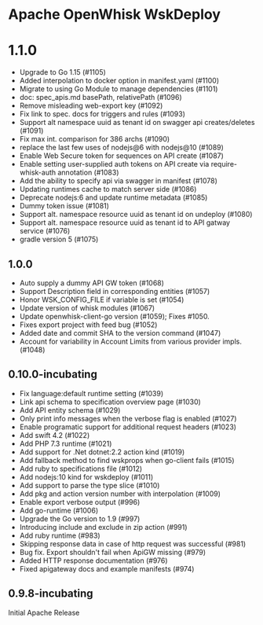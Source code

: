 <!--
#
# Licensed to the Apache Software Foundation (ASF) under one or more
# contributor license agreements.  See the NOTICE file distributed with
# this work for additional information regarding copyright ownership.
# The ASF licenses this file to You under the Apache License, Version 2.0
# (the "License"); you may not use this file except in compliance with
# the License.  You may obtain a copy of the License at
#
#     http://www.apache.org/licenses/LICENSE-2.0
#
# Unless required by applicable law or agreed to in writing, software
# distributed under the License is distributed on an "AS IS" BASIS,
# WITHOUT WARRANTIES OR CONDITIONS OF ANY KIND, either express or implied.
# See the License for the specific language governing permissions and
# limitations under the License.
#
-->

# Apache OpenWhisk WskDeploy

# 1.1.0
  * Upgrade to Go 1.15 (#1105)
  * Added interpolation to docker option in manifest.yaml (#1100)
  * Migrate to using Go Module to manage dependencies (#1101)
  * doc: spec_apis.md  basePath, relativePath (#1096)
  * Remove misleading web-export key (#1092)
  * Fix link to spec. docs for triggers and rules (#1093)
  * Support alt namespace uuid as tenant id on swagger api creates/deletes (#1091)
  * Fix max int. comparison for 386 archs (#1090)
  * replace the last few uses of nodejs@6 with nodejs@10 (#1089)
  * Enable Web Secure token for sequences on API create (#1087)
  * Enable setting user-supplied auth tokens on API create via require-whisk-auth annotation (#1083)
  * Add the ability to specify api via swagger in manifest (#1078)
  * Updating runtimes cache to match server side (#1086)
  * Deprecate nodejs:6 and update runtime metadata (#1085)
  * Dummy token issue (#1081)
  * Support alt. namespace resource uuid as tenant id on undeploy (#1080)
  * Support alt. namespace resource uuid as tenant id to API gatway service (#1076)
  * gradle version 5 (#1075)

## 1.0.0
  * Auto supply a dummy API GW token (#1068)
  * Support Description field in corresponding entities (#1057)
  * Honor WSK_CONFIG_FILE if variable is set (#1054)
  * Update version of whisk modules (#1067)
  * Update openwhisk-client-go version (#1059); Fixes #1050.
  * Fixes export project with feed bug (#1052)
  * Added date and commit SHA to the version command (#1047)
  * Account for variability in Account Limits from various provider impls. (#1048)

## 0.10.0-incubating
  * Fix language:default runtime setting (#1039)
  * Link api schema to specification overview page (#1030)
  * Add API entity schema (#1029)
  * Only print info messages when the verbose flag is enabled (#1027)
  * Enable programatic support for additional request headers (#1023)
  * Add swift 4.2 (#1022)
  * Add PHP 7.3 runtime (#1021)
  * Add support for .Net dotnet:2.2 action kind (#1019)
  * Add fallback method to find wskprops when go-client fails (#1015)
  * Add ruby to specifications file (#1012)
  * Add nodejs:10 kind for wskdeploy (#1011)
  * Add support to parse the type slice (#1010)
  * Add pkg and action version number with interpolation (#1009)
  * Enable export verbose output (#996)
  * Add go-runtime (#1006)
  * Upgrade the Go version to 1.9 (#997)
  * Introducing include and exclude in zip action (#991)
  * Add ruby runtime (#983)
  * Skipping response data in case of http request was successful (#981)
  * Bug fix. Export shouldn't fail when ApiGW missing (#979)
  * Added HTTP response documentation (#976)
  * Fixed apigateway docs and example manifests (#974)

## 0.9.8-incubating
  Initial Apache Release
